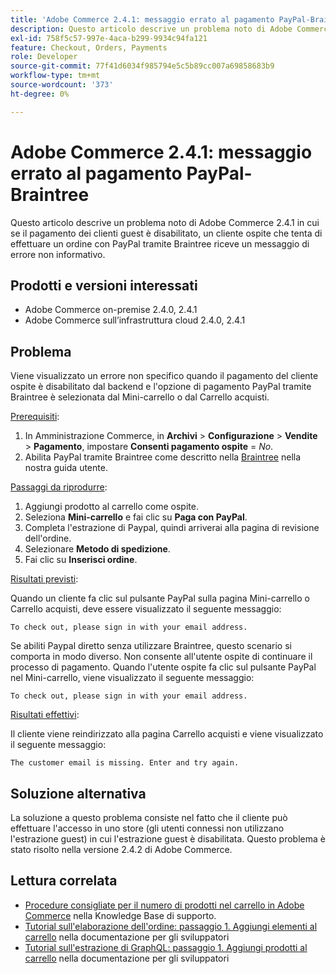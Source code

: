 ```yaml
---
title: 'Adobe Commerce 2.4.1: messaggio errato al pagamento PayPal-Braintree'
description: Questo articolo descrive un problema noto di Adobe Commerce 2.4.1 in cui se il pagamento dei clienti guest è disabilitato, un cliente ospite che tenta di effettuare un ordine con PayPal tramite Braintree riceve un messaggio di errore non informativo.
exl-id: 758f5c57-997e-4aca-b299-9934c94fa121
feature: Checkout, Orders, Payments
role: Developer
source-git-commit: 77f41d6034f985794e5c5b89cc007a69858683b9
workflow-type: tm+mt
source-wordcount: '373'
ht-degree: 0%

---
```


# Adobe Commerce 2.4.1: messaggio errato al pagamento PayPal-Braintree

Questo articolo descrive un problema noto di Adobe Commerce 2.4.1 in cui se il pagamento dei clienti guest è disabilitato, un cliente ospite che tenta di effettuare un ordine con PayPal tramite Braintree riceve un messaggio di errore non informativo.

## Prodotti e versioni interessati

* Adobe Commerce on-premise 2.4.0, 2.4.1
* Adobe Commerce sull’infrastruttura cloud 2.4.0, 2.4.1

## Problema

Viene visualizzato un errore non specifico quando il pagamento del cliente ospite è disabilitato dal backend e l&#39;opzione di pagamento PayPal tramite Braintree è selezionata dal Mini-carrello o dal Carrello acquisti.

<u>Prerequisiti</u>:

1. In Amministrazione Commerce, in **Archivi** > **Configurazione** > **Vendite** > **Pagamento**, impostare **Consenti pagamento ospite** = *No*.
1. Abilita PayPal tramite Braintree come descritto nella [Braintree](https://experienceleague.adobe.com/en/docs/commerce-admin/stores-sales/payments/braintree?) nella nostra guida utente.

<u>Passaggi da riprodurre</u>:

1. Aggiungi prodotto al carrello come ospite.
1. Seleziona **Mini-carrello** e fai clic su **Paga con PayPal**.
1. Completa l&#39;estrazione di Paypal, quindi arriverai alla pagina di revisione dell&#39;ordine.
1. Selezionare **Metodo di spedizione**.
1. Fai clic su **Inserisci ordine**.

<u>Risultati previsti</u>:

Quando un cliente fa clic sul pulsante PayPal sulla pagina Mini-carrello o Carrello acquisti, deve essere visualizzato il seguente messaggio:

<pre><code class="language-bash">To check out, please sign in with your email address.</code></pre>

Se abiliti Paypal diretto senza utilizzare Braintree, questo scenario si comporta in modo diverso. Non consente all&#39;utente ospite di continuare il processo di pagamento. Quando l&#39;utente ospite fa clic sul pulsante PayPal nel Mini-carrello, viene visualizzato il seguente messaggio:

<pre><code class="language-bash">To check out, please sign in with your email address.</code></pre>

<u>Risultati effettivi</u>:

Il cliente viene reindirizzato alla pagina Carrello acquisti e viene visualizzato il seguente messaggio:

<pre><code class="language-bash">The customer email is missing. Enter and try again.</code></pre>

## Soluzione alternativa

La soluzione a questo problema consiste nel fatto che il cliente può effettuare l&#39;accesso in uno store (gli utenti connessi non utilizzano l&#39;estrazione guest) in cui l&#39;estrazione guest è disabilitata. Questo problema è stato risolto nella versione 2.4.2 di Adobe Commerce.

## Lettura correlata

* [Procedure consigliate per il numero di prodotti nel carrello in Adobe Commerce](https://support.magento.com/hc/en-us/articles/360048550332) nella Knowledge Base di supporto.
* [Tutorial sull&#39;elaborazione dell&#39;ordine: passaggio 1. Aggiungi elementi al carrello](https://developer.adobe.com/commerce/webapi/rest/tutorials/orders/order-add-items/) nella documentazione per gli sviluppatori
* [Tutorial sull&#39;estrazione di GraphQL: passaggio 1. Aggiungi prodotti al carrello](https://developer.adobe.com/commerce/webapi/graphql/tutorials/checkout/add-product-to-cart/) nella documentazione per gli sviluppatori
